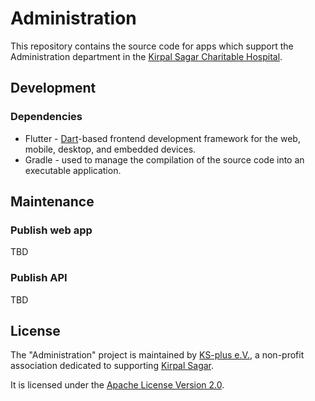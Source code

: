 # Administration

This repository contains the source code for apps which support the Administration department in the [Kirpal Sagar Charitable Hospital](https://kirpal-sagar.org/en/kirpal-charitable-hospital-en/).

## Development

### Dependencies

- Flutter - [Dart](https://dart.dev)-based frontend development framework for the web, mobile, desktop, and embedded devices.
- Gradle - used to manage the compilation of the source code into an executable application.

## Maintenance

### Publish web app

TBD

### Publish API

TBD

## License

The "Administration" project is maintained by [KS-plus e.V.](https://ks-plus.org/en/welcome/), a non-profit association dedicated to supporting [Kirpal Sagar](https://kirpal-sagar.org/en/welcome/).

It is licensed under the [Apache License Version 2.0](https://github.com/ksch-workflows/administration/blob/main/LICENSE).

